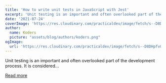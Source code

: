 ```yaml
---
title: 'How to write unit tests in JavaScript with Jest'
excerpt: 'Unit testing is an important and often overlooked part of the development process. It is considered...'
date: '2021-07-24'
coverImage: 'https://res.cloudinary.com/practicaldev/image/fetch/s--D8DHpfvG--/c_imagga_scale,f_auto,fl_progressive,h_420,q_auto,w_1000/https://dev-to-uploads.s3.amazonaws.com/uploads/articles/nauccdpve30t42d1pxz5.png'
author:
  name: Koders
  picture: "assets/blog/authors/koders.png"
ogImage:
  url: 'https://res.cloudinary.com/practicaldev/image/fetch/s--D8DHpfvG--/c_imagga_scale,f_auto,fl_progressive,h_420,q_auto,w_1000/https://dev-to-uploads.s3.amazonaws.com/uploads/articles/nauccdpve30t42d1pxz5.png'
---
```


Unit testing is an important and often overlooked part of the development process. It is considered...

[Read more](https://dev.to/dstrekelj/how-to-write-unit-tests-in-javascript-with-jest-2e83)

